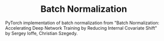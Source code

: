 <!--
mlpi
title: Batch Normalization: Accelerating Deep Network Training by Reducing Internal Covariate Shift
category: Techniques
images:
-->

<h1 align="center">Batch Normalization</h1>
PyTorch implementation of batch normalization from "Batch Normalization: Accelerating Deep Network Training by Reducing Internal Covariate Shift" by Sergey Ioffe, Christian Szegedy.
